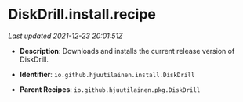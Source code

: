 # DiskDrill.install.recipe

_Last updated 2021-12-23 20:01:51Z_

- **Description**: Downloads and installs the current release version of DiskDrill.

- **Identifier**: `io.github.hjuutilainen.install.DiskDrill`

- **Parent Recipes**: `io.github.hjuutilainen.pkg.DiskDrill`
